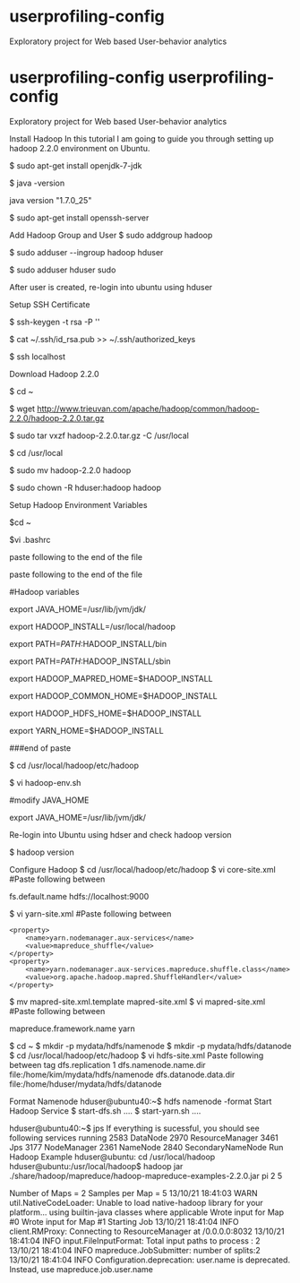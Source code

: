 userprofiling-config
====================

Exploratory project for Web based User-behavior analytics

userprofiling-config
userprofiling-config
====================

Exploratory project for Web based User-behavior analytics

Install Hadoop
In this tutorial I am going to guide you through setting up hadoop 2.2.0 environment on Ubuntu.

$ sudo apt-get install openjdk-7-jdk

$ java -version

java version "1.7.0_25"

$ sudo apt-get install openssh-server

Add Hadoop Group and User
$ sudo addgroup hadoop

$ sudo adduser --ingroup hadoop hduser

$ sudo adduser hduser sudo

After user is created, re-login into ubuntu using hduser

Setup SSH Certificate

$ ssh-keygen -t rsa -P ''

$ cat ~/.ssh/id_rsa.pub >> ~/.ssh/authorized_keys

$ ssh localhost

Download Hadoop 2.2.0

$ cd ~

$ wget http://www.trieuvan.com/apache/hadoop/common/hadoop-2.2.0/hadoop-2.2.0.tar.gz

$ sudo tar vxzf hadoop-2.2.0.tar.gz -C /usr/local

$ cd /usr/local

$ sudo mv hadoop-2.2.0 hadoop

$ sudo chown -R hduser:hadoop hadoop

Setup Hadoop Environment Variables

$cd ~

$vi .bashrc

paste following to the end of the file 

paste following to the end of the file 

#Hadoop variables

export JAVA_HOME=/usr/lib/jvm/jdk/

export HADOOP_INSTALL=/usr/local/hadoop

export PATH=$PATH:$HADOOP_INSTALL/bin

export PATH=$PATH:$HADOOP_INSTALL/sbin

export HADOOP_MAPRED_HOME=$HADOOP_INSTALL

export HADOOP_COMMON_HOME=$HADOOP_INSTALL

export HADOOP_HDFS_HOME=$HADOOP_INSTALL

export YARN_HOME=$HADOOP_INSTALL

###end of paste

$ cd /usr/local/hadoop/etc/hadoop

$ vi hadoop-env.sh

#modify JAVA_HOME

export JAVA_HOME=/usr/lib/jvm/jdk/

Re-login into Ubuntu using hdser and check hadoop version

$ hadoop version

Configure Hadoop
$ cd /usr/local/hadoop/etc/hadoop
$ vi core-site.xml
#Paste following between <configuration>

<configuration>
    <property>
        <name>fs.default.name</name>
        <value>hdfs://localhost:9000</value>
    </property>
</configuration>


$ vi yarn-site.xml
#Paste following between <configuration>


<configuration>

<!-- Site specific YARN configuration properties -->

    <property>
        <name>yarn.nodemanager.aux-services</name>
        <value>mapreduce_shuffle</value>
    </property>
    <property>
        <name>yarn.nodemanager.aux-services.mapreduce.shuffle.class</name>
        <value>org.apache.hadoop.mapred.ShuffleHandler</value>
    </property>
</configuration>


$ mv mapred-site.xml.template mapred-site.xml
$ vi mapred-site.xml
#Paste following between <configuration>

<configuration>
  <property>
    <name>mapreduce.framework.name</name>
    <value>yarn</value>
  </property>
</configuration>


$ cd ~
$ mkdir -p mydata/hdfs/namenode
$ mkdir -p mydata/hdfs/datanode
$ cd /usr/local/hadoop/etc/hadoop
$ vi hdfs-site.xml
Paste following between <configuration> tag
<configuration>
<property>
    <name>dfs.replication</name>
    <value>1</value>
</property>
<property>
    <name>dfs.namenode.name.dir</name>
    <value>file:/home/kim/mydata/hdfs/namenode</value>
</property>
<property>
    <name>dfs.datanode.data.dir</name>
    <value>file:/home/hduser/mydata/hdfs/datanode</value>
</property>
</configuration>
 

Format Namenode
hduser@ubuntu40:~$ hdfs namenode -format
Start Hadoop Service
$ start-dfs.sh
....
$ start-yarn.sh
....

hduser@ubuntu40:~$ jps
If everything is sucessful, you should see following services running
2583 DataNode
2970 ResourceManager
3461 Jps
3177 NodeManager
2361 NameNode
2840 SecondaryNameNode
Run Hadoop Example
hduser@ubuntu: cd /usr/local/hadoop
hduser@ubuntu:/usr/local/hadoop$ hadoop jar ./share/hadoop/mapreduce/hadoop-mapreduce-examples-2.2.0.jar pi 2 5

Number of Maps  = 2
Samples per Map = 5
13/10/21 18:41:03 WARN util.NativeCodeLoader: Unable to load native-hadoop library for your platform... using builtin-java classes where applicable
Wrote input for Map #0
Wrote input for Map #1
Starting Job
13/10/21 18:41:04 INFO client.RMProxy: Connecting to ResourceManager at /0.0.0.0:8032
13/10/21 18:41:04 INFO input.FileInputFormat: Total input paths to process : 2
13/10/21 18:41:04 INFO mapreduce.JobSubmitter: number of splits:2
13/10/21 18:41:04 INFO Configuration.deprecation: user.name is deprecated. Instead, use mapreduce.job.user.name







